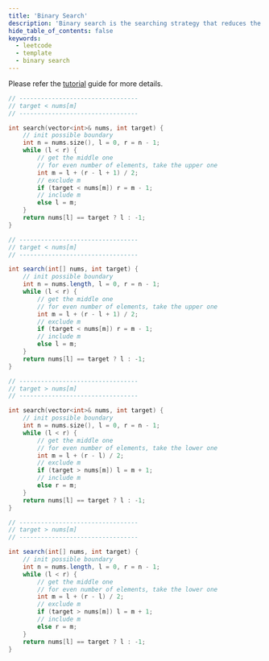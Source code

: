 ```yaml
---
title: 'Binary Search'
description: 'Binary search is the searching strategy that reduces the search space by half every iteration until you have found the target.'
hide_table_of_contents: false
keywords:
  - leetcode
  - template
  - binary search
---
```


Please refer the [tutorial](../tutorials/basic-topics/binary-search) guide for more details. 

<Tabs>
<TabItem value="cpp" label="C++">

```cpp
// ---------------------------------
// target < nums[m]
// ---------------------------------

int search(vector<int>& nums, int target) {
    // init possible boundary
    int n = nums.size(), l = 0, r = n - 1;
    while (l < r) {
        // get the middle one
        // for even number of elements, take the upper one
        int m = l + (r - l + 1) / 2;
        // exclude m
        if (target < nums[m]) r = m - 1;
        // include m
        else l = m;
    }
    return nums[l] == target ? l : -1;
}
```

</TabItem>
<TabItem value="java" label="Java">

```java
// ---------------------------------
// target < nums[m]
// ---------------------------------

int search(int[] nums, int target) {
    // init possible boundary
    int n = nums.length, l = 0, r = n - 1;
    while (l < r) {
        // get the middle one
        // for even number of elements, take the upper one
        int m = l + (r - l + 1) / 2;
        // exclude m
        if (target < nums[m]) r = m - 1;
        // include m
        else l = m;
    }
    return nums[l] == target ? l : -1;
}
```

</TabItem>
</Tabs>


<Tabs>
<TabItem value="cpp" label="C++">

```cpp
// ---------------------------------
// target > nums[m]
// ---------------------------------

int search(vector<int>& nums, int target) {
    // init possible boundary
    int n = nums.size(), l = 0, r = n - 1;
    while (l < r) {
        // get the middle one
        // for even number of elements, take the lower one
        int m = l + (r - l) / 2;
        // exclude m
        if (target > nums[m]) l = m + 1;
        // include m
        else r = m;
    }
    return nums[l] == target ? l : -1;
}
```

</TabItem>
<TabItem value="java" label="Java">

```java
// ---------------------------------
// target > nums[m]
// ---------------------------------

int search(int[] nums, int target) {
    // init possible boundary
    int n = nums.length, l = 0, r = n - 1;
    while (l < r) {
        // get the middle one
        // for even number of elements, take the lower one
        int m = l + (r - l) / 2;
        // exclude m
        if (target > nums[m]) l = m + 1;
        // include m
        else r = m;
    }
    return nums[l] == target ? l : -1;
}
```

</TabItem>
</Tabs>